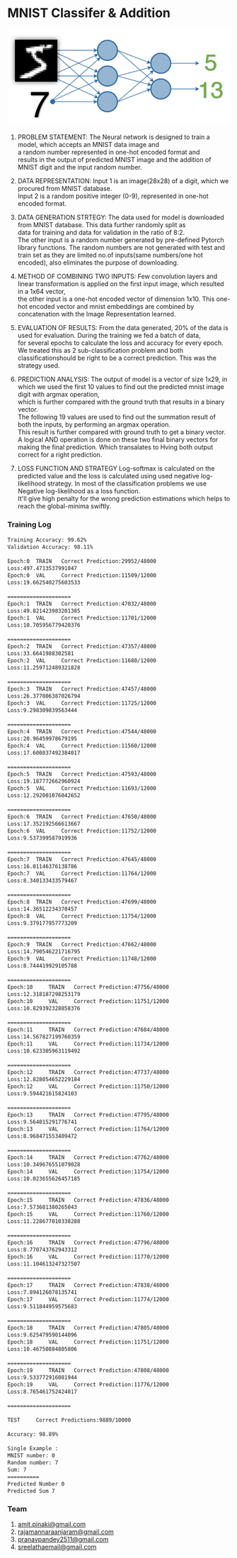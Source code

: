 # MNIST Classifer & Addition
![img](assign.png)

1. PROBLEM STATEMENT: 
	The Neural network is designed to train a model, which accepts an MNIST data image and \
	a random number represented in one-hot encoded format and \
	results in the output of predicted MNIST image and the addition of MNIST digit and the input random number.
	
2. DATA REPRESENTATION:
	Input 1 is an image(28x28) of a digit, which we procured from MNIST database.\
	Input 2 is a random positive integer (0-9), represented in one-hot encoded format.
	
3. DATA GENERATION STRTEGY:
	The data used for model is downloaded from MNIST database. This data further randomly split as \
	data for training and data for validation in the ratio of 8:2.\
	The other input is a random number generated by pre-defined Pytorch library functions.
	The random numbers are not generated with test and train set as they are limited no.of inputs(same numbers/one hot encoded), also eliminates the purpose of downloading.
	
4. METHOD OF COMBINING TWO INPUTS:
	Few convolution layers and linear transformation is applied on the first input image, which resulted in a 1x64 vector,\
	the other input is a one-hot encoded vector of dimension  1x10. This one-hot encoded vector and mnist embeddings are combined by concatenation with the Image Representation learned.

5. EVALUATION OF RESULTS:
	From the data generated, 20% of the data is used for evaluation. During the training we fed a batch of data,\
	for several epochs to calculate the loss and accuracy for every epoch. 
	We treated this as 2 sub-classification problem and both classificationshould be right to be a correct prediction. This was the strategy used.

6. PREDICTION ANALYSIS:
	The output of model is a vector of size 1x29, in which we used the first 10 values to find out the predicted mnist image digit with argmax operation, \
	which is further compared with the ground truth that results in a binary vector. \
	The following 19 values are used to find out the summation result of both the inputs, by performing an argmax operation.\
	This result is further compared with ground truth to get a binary vector.\
	A logical AND operation is done on these two final binary vectors for making the final prediction.
	Which transalates to Hving both output correct for a right prediction.

7. LOSS FUNCTION AND STRATEGY
	Log-softmax is calculated on the predicted value and the loss is calculated using used negative log-likelihood strategy.
	In most of the classification problems we use Negative log-likelihood as a loss function. \
	It'll give high penalty for the wrong prediction estimations which helps to reach the global-minima swiftly.

### Training Log
```
Training Accuracy: 99.62%
Validation Accuracy: 98.11%

Epoch:0	 TRAIN	 Correct Prediction:29952/48000 	 Loss:497.4713537991047
Epoch:0	 VAL	 Correct Prediction:11509/12000 	 Loss:19.662540275603533

====================
Epoch:1	 TRAIN	 Correct Prediction:47032/48000 	 Loss:49.821423983201385
Epoch:1	 VAL	 Correct Prediction:11701/12000 	 Loss:10.705956779420376

====================
Epoch:2	 TRAIN	 Correct Prediction:47357/48000 	 Loss:33.6641988302581
Epoch:2	 VAL	 Correct Prediction:11680/12000 	 Loss:11.259712489321828

====================
Epoch:3	 TRAIN	 Correct Prediction:47457/48000 	 Loss:26.377806387026794
Epoch:3	 VAL	 Correct Prediction:11725/12000 	 Loss:9.298309839563444

====================
Epoch:4	 TRAIN	 Correct Prediction:47544/48000 	 Loss:20.96459978679195
Epoch:4	 VAL	 Correct Prediction:11560/12000 	 Loss:17.600837492384017

====================
Epoch:5	 TRAIN	 Correct Prediction:47593/48000 	 Loss:19.187772662960924
Epoch:5	 VAL	 Correct Prediction:11693/12000 	 Loss:12.292001076042652

====================
Epoch:6	 TRAIN	 Correct Prediction:47650/48000 	 Loss:17.352192566613667
Epoch:6	 VAL	 Correct Prediction:11752/12000 	 Loss:9.537399587919936

====================
Epoch:7	 TRAIN	 Correct Prediction:47645/48000 	 Loss:16.01146376138786
Epoch:7	 VAL	 Correct Prediction:11764/12000 	 Loss:8.340133433579467

====================
Epoch:8	 TRAIN	 Correct Prediction:47699/48000 	 Loss:14.36512234370457
Epoch:8	 VAL	 Correct Prediction:11754/12000 	 Loss:9.379177957773209

====================
Epoch:9	 TRAIN	 Correct Prediction:47662/48000 	 Loss:14.790546221716795
Epoch:9	 VAL	 Correct Prediction:11748/12000 	 Loss:8.744419929105788

====================
Epoch:10	 TRAIN	 Correct Prediction:47756/48000 	 Loss:12.318187298253179
Epoch:10	 VAL	 Correct Prediction:11751/12000 	 Loss:10.829392328858376

====================
Epoch:11	 TRAIN	 Correct Prediction:47684/48000 	 Loss:14.567827199760359
Epoch:11	 VAL	 Correct Prediction:11734/12000 	 Loss:10.623305963119492

====================
Epoch:12	 TRAIN	 Correct Prediction:47737/48000 	 Loss:12.828054652229184
Epoch:12	 VAL	 Correct Prediction:11750/12000 	 Loss:9.594421615824103

====================
Epoch:13	 TRAIN	 Correct Prediction:47795/48000 	 Loss:9.564015291776741
Epoch:13	 VAL	 Correct Prediction:11764/12000 	 Loss:8.968471553409472

====================
Epoch:14	 TRAIN	 Correct Prediction:47762/48000 	 Loss:10.349676551079028
Epoch:14	 VAL	 Correct Prediction:11754/12000 	 Loss:10.023655626457185

====================
Epoch:15	 TRAIN	 Correct Prediction:47836/48000 	 Loss:7.573681380265043
Epoch:15	 VAL	 Correct Prediction:11760/12000 	 Loss:11.228677010338288

====================
Epoch:16	 TRAIN	 Correct Prediction:47796/48000 	 Loss:8.770743762943312
Epoch:16	 VAL	 Correct Prediction:11770/12000 	 Loss:11.104613247327507

====================
Epoch:17	 TRAIN	 Correct Prediction:47838/48000 	 Loss:7.894126078135741
Epoch:17	 VAL	 Correct Prediction:11774/12000 	 Loss:9.511844959575683

====================
Epoch:18	 TRAIN	 Correct Prediction:47805/48000 	 Loss:9.625479590144096
Epoch:18	 VAL	 Correct Prediction:11751/12000 	 Loss:10.46750884805806

====================
Epoch:19	 TRAIN	 Correct Prediction:47808/48000 	 Loss:9.533772916081944
Epoch:19	 VAL	 Correct Prediction:11776/12000 	 Loss:8.765461752424017

====================

TEST	 Correct Predictions:9889/10000

Accuracy: 98.89%

Single Example :
MNIST number: 0
Random number: 7
Sum: 7
==========
Predicted Number 0
Predicted Sum 7

```

### Team
1. amit.pinaki@gmail.com
2. rajamannaraanjaram@gmail.com
3. pranavpandey2511@gmail.com
4. sreelathaemail@gmail.com
